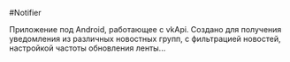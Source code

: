 #Notifier

Приложение под Android, работающее с vkApi. Создано для получения уведомления из различных новостных групп, с фильтрацией новостей, настройкой частоты обновления ленты...

